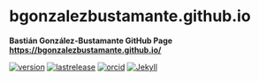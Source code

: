 # bgonzalezbustamante.github.io
 **Bastián González-Bustamante GitHub Page** \
 **https://bgonzalezbustamante.github.io/**

[![version](https://img.shields.io/badge/version-v1.1.4-blue.svg)](https://github.com/bgonzalezbustamante/bgonzalezbustamante.github.io/blob/master/changelog.txt) [![lastrelease](https://img.shields.io/badge/latest%20release-August%202020-orange.svg)](https://bgonzalezbustamante.github.io/) [![orcid](https://img.shields.io/badge/ORCID%20iD-0000--0003--1510--6820-brightgreen.svg)](http://orcid.org/0000-0003-1510-6820) [![Jekyll](https://img.shields.io/badge/Made%20with-Jekyll-1f425f.svg)](https://jekyllrb.com/)
